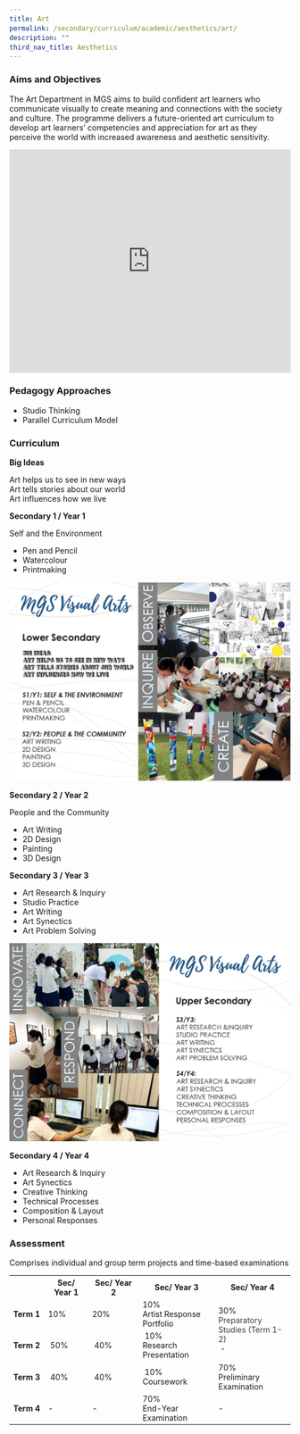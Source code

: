 ```yaml
---
title: Art
permalink: /secondary/curriculum/academic/aesthetics/art/
description: ""
third_nav_title: Aesthetics
---
```






### Aims and Objectives

The Art Department in MGS aims to build confident art learners who communicate visually to create meaning and connections with the society and culture. The programme delivers a future-oriented art curriculum to develop art learners’ competencies and appreciation for art as they perceive the world with increased awareness and aesthetic sensitivity.

<div style="width:100%; height:400px">
  <iframe class="ive_eobj_center" allowfullscreen="" frameborder="0" title="MGS Heritage Video" src="https://www.youtube.com/embed/zNqKX3dF99Q" height="100%" width="100%">
  </iframe>
</div>

### Pedagogy Approaches

* Studio Thinking  
* Parallel Curriculum Model  
  

### Curriculum

**Big Ideas**

Art helps us to see in new ways  <br>
Art tells stories about our world  <br>
Art influences how we live  
  

**Secondary 1 / Year 1**

Self and the Environment  
* Pen and Pencil  
* Watercolour  
* Printmaking

![](/images/Secondary/art1.jpg)
		 
**Secondary 2 / Year 2**

People and the Community  
* Art Writing  
* 2D Design  
* Painting  
* 3D Design  
  

**Secondary 3 / Year 3**

* Art Research & Inquiry  
* Studio Practice  
* Art Writing  
* Art Synectics  
* Art Problem Solving

![](/images/Secondary/art2.jpg)

**Secondary 4 / Year 4**

* Art Research & Inquiry  
* Art Synectics  
* Creative Thinking  
* Technical Processes  
* Composition & Layout  
* Personal Responses

### Assessment

Comprises individual and group term projects and time-based examinations

<table class="ive_eobj_center iveo_table ives_tab_simple3" style="width: 100%;">
  <tbody>
    <tr>
      <th style="width: 74px;">
        <br>
      </th>
      <th style="width: 121px;">Sec/ Year 1
      </th>
      <th style="width: 154px;">Sec/ Year 2
      </th>
      <th style="width: 196px;">Sec/ Year 3
      </th>
      <th style="width: 203px;">Sec/ Year 4
      </th>
    </tr>
    <tr>
      <td style="width: 60px;">
        <b>Term 1
        </b>
      </td>
      <td style="width: 60px;">10%
      </td>
      <td style="width: 60px;">20%
      </td>
      <td style="width: 60px;">10%
        <br>Artist Response Portfolio
      </td>
      <td rowspan="2" style="width: 60px;">30%
        <span style="color: rgb(61, 61, 61);">
          <br>Preparatory Studies (Term 1-2)
        </span>
        <br>      &nbsp;-
      </td>
    </tr>
    <tr>
      <td>
        <b>Term 2
        </b>
      </td>
      <td>&nbsp;50%
      </td>
      <td>&nbsp;40%
      </td>
      <td>&nbsp;10%
        <br>Research Presentation
        <br>
      </td>
    </tr>
    <tr>
      <td>
        <b>Term 3
        </b>
      </td>
      <td>&nbsp;40%
      </td>
      <td>&nbsp;40%
      </td>
      <td>&nbsp;10%
        <br>Coursework
        <br>
      </td>
      <td>70%
        <br>Preliminary Examination
      </td>
    </tr>
    <tr>
      <td style="width: 60px;">
        <b>Term 4
        </b>
      </td>
      <td style="width: 60px;">
        -
      </td>
      <td style="width: 60px;">
        -
      </td>
      <td style="width: 60px;">70%
        <br>End-Year Examination
        <br>
      </td>
      <td style="width: 60px;">
        -
      </td>
    </tr>
  </tbody>
</table>